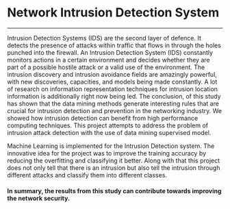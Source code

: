 # Network Intrusion Detection System
---
Intrusion Detection Systems (IDS) are the second layer of defence. It detects the presence of attacks within traffic that flows in through the holes punched into the firewall. An Intrusion Detection System (IDS) constantly monitors actions in a certain environment and decides whether they are part of a possible hostile attack or a valid use of the environment. The intrusion discovery and intrusion avoidance fields are amazingly powerful, with new discoveries, capacities, and models being made constantly. A lot of research on information representation techniques for intrusion location information is additionally right now being led. The conclusion, of this study has shown that the data mining methods generate interesting rules that are crucial for intrusion detection and prevention in the networking industry. We showed how intrusion detection can benefit from high performance computing techniques. This project attempts to address the problem of intrusion attack detection with the use of data mining supervised model.

Machine Learning is implemented for the Intrusion Detection system. The innovative idea for the project was to improve the training accuracy by reducing the overfitting and classifying it better. Along with that this project does not only tell that there is an intrusion but also tell the intrusion through different attacks and classify them into different classes.

#### In summary, the results from this study can contribute towards improving the network security. 

